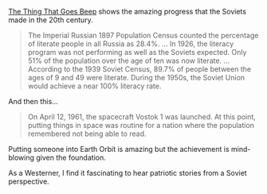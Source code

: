 <!-- 
.. title: Literacy and Earth Orbit
.. slug: literacy-and-earth-orbit
.. date: 2015-10-06 18:18:16 UTC+11:00
.. tags: 
.. link: 
.. spellcheck_exceptions: th,Vostok
.. description: 
.. type: text
-->

[The Thing That Goes Beep](http://blog.crone.su/2015/08/the-thing-that-goes-beep.html) shows the amazing progress that the Soviets made in the 20th century.

> The Imperial Russian 1897 Population Census counted the percentage of literate people in all Russia as 28.4%.
...
In 1926, the literacy program was not performing as well as the Soviets expected. Only 51% of the population over the age of ten was now literate.
...
According to the 1939 Soviet Census, 89.7% of people between the ages of 9 and 49 were literate. During the 1950s, the Soviet Union would achieve a near 100% literacy rate.

And then this...

> On April 12, 1961, the spacecraft Vostok 1 was launched. At this point, putting things in space was routine for a nation where the population remembered not being able to read.

Putting someone into Earth Orbit is amazing but the achievement is mind-blowing given the foundation.

As a Westerner, I find it fascinating to hear patriotic stories from a Soviet perspective.
